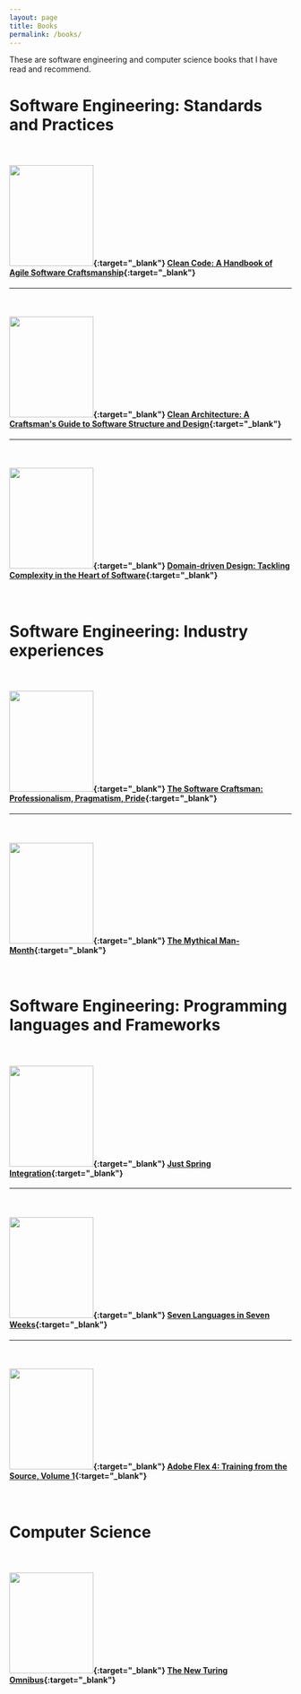 ```yaml
---
layout: page
title: Books
permalink: /books/
---
```


These are software engineering and computer science books that I have read and recommend.

# **Software Engineering: Standards and Practices**
<br/>

#### [<img src="https://images-na.ssl-images-amazon.com/images/I/41TINACY3hL.jpg" width="150" height="180">](http://amzn.to/2iNYNOL){:target="_blank"}  [Clean Code: A Handbook of Agile Software Craftsmanship][Clean code]{:target="_blank"} 
---
<br/>

#### [<img src="https://images-na.ssl-images-amazon.com/images/I/41BjtnvIUQL._SX382_BO1,204,203,200_.jpg" width="150" height="180">](http://amzn.to/2iNTbnz){:target="_blank"} [Clean Architecture: A Craftsman's Guide to Software Structure and Design][Clean Architecture]{:target="_blank"}
---
<br/>

#### [<img src="https://images-na.ssl-images-amazon.com/images/I/51sZW87slRL._SX375_BO1,204,203,200_.jpg" width="150" height="180">](http://amzn.to/2iNTbnz){:target="_blank"} [Domain-driven Design: Tackling Complexity in the Heart of Software][DDD]{:target="_blank"}
<br/>


# **Software Engineering: Industry experiences**
<br/>

#### [<img src="https://images-na.ssl-images-amazon.com/images/I/51NYjoeEfqL.jpg" width="150" height="180">](http://amzn.to/2jM2Fzr){:target="_blank"}  [The Software Craftsman: Professionalism, Pragmatism, Pride][Software craftsman]{:target="_blank"} 
---
<br/>

#### [<img src="https://images-eu.ssl-images-amazon.com/images/I/51xCKsOn83L.jpg" width="150" height="180">](http://amzn.to/2E8RITs){:target="_blank"} [The Mythical Man-Month][MMM]{:target="_blank"}
<br/>

# **Software Engineering: Programming languages and Frameworks**
<br/>

#### [<img src="http://akamaicovers.oreilly.com/images/0636920022671/lrg.jpg" width="150" height="180">](http://amzn.to/2iNNQN8){:target="_blank"} [Just Spring Integration][]{:target="_blank"}
---
<br/>

#### [<img src="https://images-na.ssl-images-amazon.com/images/I/51opYcR6kVL.jpg" width="150" height="180">](http://amzn.to/2iNUyCx){:target="_blank"} [Seven Languages in Seven Weeks][7 Languages]{:target="_blank"}
---
<br/>

#### [<img src="https://images-na.ssl-images-amazon.com/images/I/41Z9Anr9MVL.jpg" width="150" height="180">](http://amzn.to/2U6zB7K){:target="_blank"} [Adobe Flex 4: Training from the Source, Volume 1][Adobe Flex]{:target="_blank"}
<br/>


# **Computer Science**
<br/>

#### [<img src="https://images-na.ssl-images-amazon.com/images/I/51moTv5jmNL._SX349_BO1,204,203,200_.jpg" width="150" height="180">](http://amzn.to/2mieJKc){:target="_blank"} [The New Turing Omnibus][NTO]{:target="_blank"}


[Clean code]: http://amzn.to/2iNYNOL
[Clean Architecture]: https://amzn.to/2MNzquD
[Software craftsman]: http://amzn.to/2jM2Fzr
[DDD]: http://amzn.to/2iNTbnz
[Just Spring Integration]: http://amzn.to/2iNNQN8
[7 Languages]: http://amzn.to/2iNUyCx
[Adobe Flex]: http://amzn.to/2U6zB7K
[NTO]: http://amzn.to/2mieJKc
[MMM]: http://amzn.to/2E8RITs